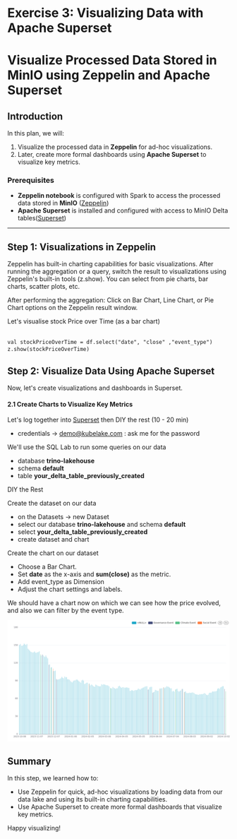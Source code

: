 # Exercise 3: Visualizing Data with Apache Superset

# Visualize Processed Data Stored in MinIO using Zeppelin and Apache Superset

## Introduction

In this plan, we will:

1. Visualize the processed data in **Zeppelin** for ad-hoc visualizations.
2. Later, create more formal dashboards using **Apache Superset** to visualize key metrics.

### Prerequisites

- **Zeppelin notebook** is configured with Spark to access the processed data stored in **MinIO** ([Zeppelin](https://zeppelin.dev1.kubelake.com))
- **Apache Superset** is installed and configured with access to MinIO Delta tables([Superset](https://superset.dev1.kubelake.com))


---

## Step 1: Visualizations in Zeppelin

Zeppelin has built-in charting capabilities for basic visualizations.
After running the aggregation or a query, switch the result to visualizations using Zeppelin's built-in tools (z.show).
You can select from pie charts, bar charts, scatter plots, etc.

After performing the aggregation:
Click on Bar Chart, Line Chart, or Pie Chart options on the Zeppelin result window.

Let's visualise stock Price over Time (as a bar chart)

```

val stockPriceOverTime = df.select("date", "close" ,"event_type")
z.show(stockPriceOverTime)
```

## Step 2: Visualize Data Using Apache Superset

Now, let's create visualizations and dashboards in Superset.
#### 2.1 Create Charts to Visualize Key Metrics

Let's log together into [Superset](https://superset.dev1.kubelake.com) then DIY the rest (10 - 20 min)

- credentials ->  demo@kubelake.com : ask me for the password

We'll use the SQL Lab to run some queries on our data 

- database **trino-lakehouse**
- schema **default**
- table **your_delta_table_previously_created**

DIY the Rest


Create the dataset on our data

- on the Datasets -> new Dataset
- select our database **trino-lakehouse** and schema **default**
- select  **your_delta_table_previously_created**
- create dataset and chart

Create the chart on our dataset

- Choose a Bar Chart.
- Set **date**  as the x-axis and **sum(close)** as the metric.
- Add event_type as Dimension
- Adjust the chart settings and labels.


We should have a chart now on which we can see how the price evolved, and also we can filter by the event type.

![chart](../../img/stock_price_chart.png)

## Summary

In this step, we learned how to:

- Use Zeppelin for quick, ad-hoc visualizations by loading data from our data lake and using its built-in charting capabilities.
- Use Apache Superset to create more formal dashboards that visualize key metrics.

Happy visualizing!
